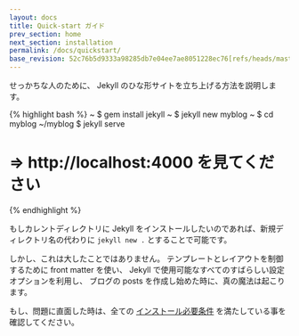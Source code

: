 ```yaml
---
layout: docs
title: Quick-start ガイド
prev_section: home
next_section: installation
permalink: /docs/quickstart/
base_revision: 52c76b5d9333a98285db7e04ee7ae8051228ec76[refs/heads/master]
---
```


<!--original
---
layout: docs
title: Quick-start guide
prev_section: home
next_section: installation
permalink: /docs/quickstart/
---
-->

せっかちな人のために、 Jekyll のひな形サイトを立ち上げる方法を説明します。

<!--original
For the impatient, here's how to get a boilerplate Jekyll site up and running.
-->

{% highlight bash %}
~ $ gem install jekyll
~ $ jekyll new myblog
~ $ cd myblog
~/myblog $ jekyll serve
# => http://localhost:4000 を見てください
{% endhighlight %}

<!--original
{% highlight bash %}
~ $ gem install jekyll
~ $ jekyll new myblog
~ $ cd myblog
~/myblog $ jekyll serve
# => Now browse to http://localhost:4000
{% endhighlight %}
-->

もしカレントディレクトリに Jekyll をインストールしたいのであれば、新規ディレクトリ名の代わりに `jekyll new .` とすることで可能です。

<!--original
If you wish to install jekyll into the current directory, you can do so by alternatively running `jekyll new .` instead of a new directory name.
-->

しかし、これは大したことではありません。
テンプレートとレイアウトを制御するために front matter を使い、
Jekyll で使用可能なすべてのすばらしい設定オプションを利用し、
ブログの posts を作成し始めた時に、真の魔法は起こります。

<!--original
That's nothing, though. The real magic happens when you start creating blog
posts, using the front matter to control templates and layouts, and taking
advantage of all the awesome configuration options Jekyll makes available.
-->

もし、問題に直面した時は、全ての [インストール必要条件][Installation]
を満たしている事を確認してください。

<!--original
If you're running into problems, ensure you have all the [requirements
installed][Installation].
-->

[Installation]: /docs/installation/

<!--original
[Installation]: /docs/installation/
-->
